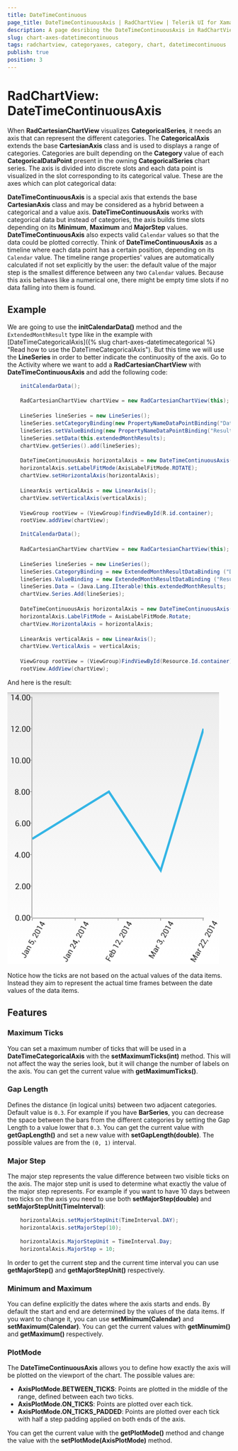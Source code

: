 ```yaml
---
title: DateTimeContinuous
page_title: DateTimeContinuousAxis | RadChartView | Telerik UI for Xamarin.Android Documentation
description: A page desribing the DateTimeContinuousAxis in RadChartView for Android. This article explains the most important things you need to know before using Category axes.
slug: chart-axes-datetimecontinuous
tags: radchartview, categoryaxes, category, chart, datetimecontinuous
publish: true
position: 3
---
```


# RadChartView: DateTimeContinuousAxis

When **RadCartesianChartView** visualizes **CategoricalSeries**, it needs an axis that can represent the different categories. The **CategoricalAxis** extends the base **CartesianAxis** class and is used to displays a range of categories. Categories are built depending on the **Category** value of each **CategoricalDataPoint** present in the owning **CategoricalSeries** chart series. The axis is divided into discrete slots and each data point is visualized in the slot corresponding to its categorical value. These are the axes which can plot categorical data:

**DateTimeContinuousAxis** is a special axis that extends the base **CartesianAxis** class and may be considered as a hybrid between a categorical and a value axis. **DateTimeContinuousAxis** works with categorical data but instead of categories, the axis builds time slots depending on its **Minimum**, **Maximum** and **MajorStep** values. **DateTimeContinuousAxis** also expects valid `Calendar` values so that the data could be plotted correctly. Think of **DateTimeContinuousAxis** as a timeline where each data point has a certain position, depending on its `Calendar` value. The timeline range properties' values are automatically calculated if not set explicitly by the user: the default value of the major step is the smallest difference between any two `Calendar` values. Because this axis behaves like a numerical one, there might be empty time slots if no data falling into them is found.

## Example

We are going to use the **initCalendarData()** method and the `ExtendedMonthResult` type like in the example with [DateTimeCategoricalAxis]({% slug chart-axes-datetimecategorical %} "Read how to use the DateTimeCategoricalAxis"). But this time we will use the **LineSeries** in order to better indicate the continuosity of the axis. Go to the Activity where we want to add a **RadCartesianChartView** with **DateTimeContinuousAxis** and add the following code:

```Java
	initCalendarData();

	RadCartesianChartView chartView = new RadCartesianChartView(this);

	LineSeries lineSeries = new LineSeries();
	lineSeries.setCategoryBinding(new PropertyNameDataPointBinding("Date"));
	lineSeries.setValueBinding(new PropertyNameDataPointBinding("Result"));
	lineSeries.setData(this.extendedMonthResults);
	chartView.getSeries().add(lineSeries);

	DateTimeContinuousAxis horizontalAxis = new DateTimeContinuousAxis();
    horizontalAxis.setLabelFitMode(AxisLabelFitMode.ROTATE);
	chartView.setHorizontalAxis(horizontalAxis);

	LinearAxis verticalAxis = new LinearAxis();
	chartView.setVerticalAxis(verticalAxis);

	ViewGroup rootView = (ViewGroup)findViewById(R.id.container);
	rootView.addView(chartView);
```
```C#
	InitCalendarData();

	RadCartesianChartView chartView = new RadCartesianChartView(this);

	LineSeries lineSeries = new LineSeries();
	lineSeries.CategoryBinding = new ExtendedMonthResultDataBinding ("Date");
	lineSeries.ValueBinding = new ExtendedMonthResultDataBinding ("Result");
	lineSeries.Data = (Java.Lang.IIterable)this.extendedMonthResults;
	chartView.Series.Add(lineSeries);

	DateTimeContinuousAxis horizontalAxis = new DateTimeContinuousAxis();
	horizontalAxis.LabelFitMode = AxisLabelFitMode.Rotate;
	chartView.HorizontalAxis = horizontalAxis;

	LinearAxis verticalAxis = new LinearAxis();
	chartView.VerticalAxis = verticalAxis;

	ViewGroup rootView = (ViewGroup)FindViewById(Resource.Id.container);
	rootView.AddView(chartView);
```
	
And here is the result:

![TelerikUI-Chart-Axes-DateTimeContinuous](images/chart-axes-datetimecontinuous-1.png "Demo of Cartesian chart with DateTimeContinuousAxis.")

Notice how the ticks are not based on the actual values of the data items. Instead they aim to represent the actual time frames between the date values of the data items.

## Features

### Maximum Ticks

You can set a maximum number of ticks that will be used in a **DateTimeCategoricalAxis** with the **setMaximumTicks(int)** method. This will not affect the way the series look, but it will change the number of labels on the axis. You can get the current value with **getMaximumTicks()**.

### Gap Length

Defines the distance (in logical units) between two adjacent categories. Default value is `0.3`. For example if you have **BarSeries**, you can decrease the space between the bars from the different categories by setting the Gap Length to a value lower that `0.3`. You can get the current value with **getGapLength()** and set a new value with **setGapLength(double)**. The possible values are from the `(0, 1)` interval.

### Major Step

The major step represents the value difference between two visible ticks on the axis. The major step unit is used to determine what exactly the value of the major step represents. For example if you want to have 10 days between two ticks on the axis you need to use both **setMajorStep(double)** and **setMajorStepUnit(TimeInterval)**:

```Java
	horizontalAxis.setMajorStepUnit(TimeInterval.DAY);
	horizontalAxis.setMajorStep(10);
```
```C#
	horizontalAxis.MajorStepUnit = TimeInterval.Day;
	horizontalAxis.MajorStep = 10;
```

In order to get the current step and the current time interval you can use **getMajorStep()** and **getMajorStepUnit()** respectively.

### Minimum and Maximum

You can define explicitly the dates where the axis starts and ends. By default the start and end are determined by the values of the data items. If you want to change it, you can use **setMinimum(Calendar)** and **setMaximum(Calendar)**. You can get the current values with **getMinumim()** and **getMaximum()** respectively.

### PlotMode

The **DateTimeContinuousAxis** allows you to define how exactly the axis will be plotted on the viewport of the chart. The possible values are:

* **AxisPlotMode.BETWEEN_TICKS**: Points are plotted in the middle of the range, defined between each two ticks.
* **AxisPlotMode.ON_TICKS**: Points are plotted over each tick.
* **AxisPlotMode.ON\_TICKS\_PADDED**: Points are plotted over each tick with half a step padding applied on both ends of the axis.

You can get the current value with the **getPlotMode()** method and change the value with the **setPlotMode(AxisPlotMode)** method.
